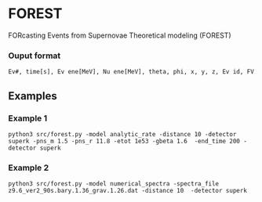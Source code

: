 # FOREST
FORcasting Events from Supernovae Theoretical modeling (FOREST)

### Ouput format
    Ev#, time[s], Ev ene[MeV], Nu ene[MeV], theta, phi, x, y, z, Ev id, FV

## Examples

### Example 1
    python3 src/forest.py -model analytic_rate -distance 10 -detector superk -pns_m 1.5 -pns_r 11.8 -etot 1e53 -gbeta 1.6  -end_time 200 -detector superk

### Example 2
    python3 src/forest.py -model numerical_spectra -spectra_file z9.6_ver2_90s.bary.1.36_grav.1.26.dat -distance 10  -detector superk
